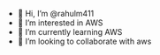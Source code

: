 - 👋 Hi, I’m @rahulm411
- 👀 I’m interested in AWS
- 🌱 I’m currently learning AWS
- 💞️ I’m looking to collaborate with aws
